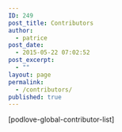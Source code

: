 ```yaml
---
ID: 249
post_title: Contributors
author:
  - patrice
post_date:
  - 2015-05-22 07:02:52
post_excerpt:
  - ""
layout: page
permalink:
  - /contributors/
published: true
---
```

[podlove-global-contributor-list]